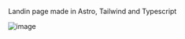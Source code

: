 Landin page made in Astro, Tailwind and Typescript

![image](https://github.com/Frame993/AI-Labs-landing-Page/assets/101825888/e1f447a4-abdc-4540-ac16-b056a5a0be15)
